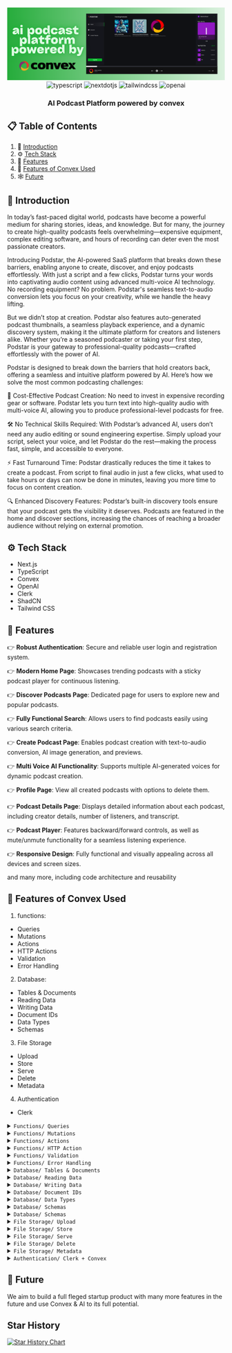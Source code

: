<div align="center">
  <br />
    <a href="https://youtu.be/zfAb95tJvZQ" target="_blank">
      <img src="/mdasset/heromd.png" alt="Project Banner">
    </a>
  <br />

  <div>
    <img src="https://img.shields.io/badge/-Typescript-black?style=for-the-badge&logoColor=white&logo=typescript&color=3178C6" alt="typescript" />
    <img src="https://img.shields.io/badge/-Next_._JS-black?style=for-the-badge&logoColor=white&logo=nextdotjs&color=000000" alt="nextdotjs" />
    <img src="https://img.shields.io/badge/-Tailwind_CSS-black?style=for-the-badge&logoColor=white&logo=tailwindcss&color=06B6D4" alt="tailwindcss" />
    <img src="https://img.shields.io/badge/-OpenAI-black?style=for-the-badge&logoColor=white&logo=openai&color=412991" alt="openai" />
  </div>

  <h3 align="center">AI Podcast Platform powered by convex</h3>

   
</div>

## 📋 <a name="table">Table of Contents</a>

1. 🤖 [Introduction](#introduction)
2. ⚙️ [Tech Stack](#tech-stack)
3. 🔋 [Features](#features)
4. 🤸 [Features of Convex Used](#quick-start)
5. 🕸️ [Future](#snippets)

## <a name="introduction">🤖 Introduction</a>
In today’s fast-paced digital world, podcasts have become a powerful medium for sharing stories, ideas, and knowledge. But for many, the journey to create high-quality podcasts feels overwhelming—expensive equipment, complex editing software, and hours of recording can deter even the most passionate creators.

Introducing Podstar, the AI-powered SaaS platform that breaks down these barriers, enabling anyone to create, discover, and enjoy podcasts effortlessly. With just a script and a few clicks, Podstar turns your words into captivating audio content using advanced multi-voice AI technology. No recording equipment? No problem. Podstar's seamless text-to-audio conversion lets you focus on your creativity, while we handle the heavy lifting.

But we didn’t stop at creation. Podstar also features auto-generated podcast thumbnails, a seamless playback experience, and a dynamic discovery system, making it the ultimate platform for creators and listeners alike. Whether you’re a seasoned podcaster or taking your first step, Podstar is your gateway to professional-quality podcasts—crafted effortlessly with the power of AI.

Podstar is designed to break down the barriers that hold creators back, offering a seamless and intuitive platform powered by AI. Here’s how we solve the most common podcasting challenges:

💸 Cost-Effective Podcast Creation: No need to invest in expensive recording gear or software. Podstar lets you turn text into high-quality audio with multi-voice AI, allowing you to produce professional-level podcasts for free.

🛠️ No Technical Skills Required: With Podstar’s advanced AI, users don’t need any audio editing or sound engineering expertise. Simply upload your script, select your voice, and let Podstar do the rest—making the process fast, simple, and accessible to everyone.

⚡ Fast Turnaround Time: Podstar drastically reduces the time it takes to create a podcast. From script to final audio in just a few clicks, what used to take hours or days can now be done in minutes, leaving you more time to focus on content creation.

🔍 Enhanced Discovery Features: Podstar’s built-in discovery tools ensure that your podcast gets the visibility it deserves. Podcasts are featured in the home and discover sections, increasing the chances of reaching a broader audience without relying on external promotion.
## <a name="tech-stack">⚙️ Tech Stack</a>

- Next.js
- TypeScript
- Convex
- OpenAI
- Clerk
- ShadCN
- Tailwind CSS

## <a name="features">🔋 Features</a>

👉 **Robust Authentication**: Secure and reliable user login and registration system.

👉 **Modern Home Page**: Showcases trending podcasts with a sticky podcast player for continuous listening.

👉 **Discover Podcasts Page**: Dedicated page for users to explore new and popular podcasts.

👉 **Fully Functional Search**: Allows users to find podcasts easily using various search criteria.

👉 **Create Podcast Page**: Enables podcast creation with text-to-audio conversion, AI image generation, and previews.

👉 **Multi Voice AI Functionality**: Supports multiple AI-generated voices for dynamic podcast creation.

👉 **Profile Page**: View all created podcasts with options to delete them.

👉 **Podcast Details Page**: Displays detailed information about each podcast, including creator details, number of listeners, and transcript.

👉 **Podcast Player**: Features backward/forward controls, as well as mute/unmute functionality for a seamless listening experience.

👉 **Responsive Design**: Fully functional and visually appealing across all devices and screen sizes.

and many more, including code architecture and reusability 


## <a name="quick-start">🤸 Features of Convex Used</a>


1) functions: 
- Queries
- Mutations
- Actions
- HTTP Actions
- Validation
- Error Handling
2) Database:
- Tables & Documents
- Reading Data
- Writing Data
- Document IDs
- Data Types
- Schemas
3) File Storage
- Upload
- Store
- Serve
- Delete
- Metadata
4) Authentication
- Clerk



<details>
<summary><code>Functions/ Queries</code></summary>

```css
Fetch data from the Convex database, such as retrieving podcast information or user profiles.
```
</details>





<details>
<summary><code>Functions/ Mutations</code></summary>

```css
Modify data in the Convex database, like creating new podcasts, updating user preferences, or deleting audio files.
```
</details>




<details>
<summary><code>Functions/ Actions</code></summary>

```css
Trigger server-side logic, such as processing text-to-audio conversions or sending notifications.
```
</details>


<details>
<summary><code>Functions/ HTTP Action</code></summary>

```css
HTTP actions take in a Request and return a Response following the Fetch API. HTTP actions can manipulate the request and response directly, and interact with data in Convex indirectly by running queries, mutations, and actions. HTTP actions might be used for receiving webhooks from external applications or defining a public HTTP API.
```
</details>



<details>
<summary><code>Functions/ Validation</code></summary>

```css
Ensure data integrity by validating input before it's stored in the database.
```
</details>



<details>
<summary><code>Functions/ Error Handling</code></summary>

```css
Implement error handling mechanisms to gracefully handle unexpected situations and provide informative feedback to users.
```
</details>





<details>
<summary><code>Database/ Tables & Documents</code></summary>

```css
Organize the data using tables and documents to represent different types of entities (e.g., podcasts, users, audio files).
```
</details>


<details>
<summary><code>Database/ Reading Data</code></summary>

```css
Query the database to retrieve specific data based on various criteria.
```
</details>


<details>
<summary><code>Database/ Writing Data</code></summary>

```css
Store new data or update existing data in the database.
```
</details>


<details>
<summary><code>Database/ Document IDs</code></summary>

```css
Uniquely identify individual documents within the database.
```
</details>



<details>
<summary><code>Database/ Data Types</code></summary>

```css
Use appropriate data types (e.g., strings, numbers, booleans) to represent different kinds of information.
```
</details>




<details>
<summary><code>Database/ Schemas</code></summary>

```css
Define the structure of your data to ensure consistency and maintainability.
```
</details>


<details>
<summary><code>Database/ Schemas</code></summary>

```css
Define the structure of your data to ensure consistency and maintainability.
```
</details>





<details>
<summary><code>File Storage/ Upload</code></summary>

```css
Allow users to upload audio files and other assets to the Convex storage.
```
</details>


<details>
<summary><code>File Storage/ Store</code></summary>

```css
Store uploaded files securely and efficiently.
```
</details>




<details>
<summary><code>File Storage/ Serve</code></summary>

```css
Retrieve and serve stored files to users when needed.
```
</details>



<details>
<summary><code>File Storage/ Delete</code></summary>

```css
Remove files from the storage when they are no longer required.
```
</details>



<details>
<summary><code>File Storage/ Metadata</code></summary>

```css
Store additional information about files (e.g., file name, size, upload date).

```
</details>



<details>
<summary><code>Authentication/ Clerk + Convex</code></summary>

```css
Podstar uses Clerk to handle user authentication and authorization. This provides a secure and convenient way for users to sign up, log in, and manage their accounts.
```
</details>












## <a name="Future">🤸 Future</a>

We aim to build a full fleged startup product with many more features in the future and use Convex & AI to its full potential.

## Star History

[![Star History Chart](https://api.star-history.com/svg?repos=balendu9/podstar&type=Timeline)](https://star-history.com/#balendu9/podstar&Timeline)

